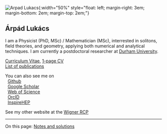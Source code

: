 ![Arpad Lukacs](./arpi.jpg){:width="50%" style="float: left; margin-right: 3em; margin-bottom: 2em; margin-top: 2em;"}
## Árpád Lukács
I am a Physicist (PhD, MSc) / Mathematician (MSc), interrested in solitons, field theories, and geometry, applying both numerical and analytical techniques.
I am currently a postdoctoral researcher at [Durham University](https://www.durham.ac.uk/staff/arpad-l-lukacs/).

[Curriculum Vitae](http://lukacsarpad.github.io/cv-and-publist/cv-allukacs.pdf), [1-page CV](http://lukacsarpad.github.io/cv-and-publist/cv1-allukacs.pdf)\
[List of publications](http://lukacsarpad.github.io/cv-and-publist/publist-allukacs.pdf)

You can also see me on\
&nbsp; [Github](https://github.com/lukacsarpad)\
&nbsp; [Google Scholar](https://scholar.google.hu/citations?user=Um8vYCcAAAAJ)\
&nbsp; [Web of Science](http://www.researcherid.com/rid/E-4205-2016)\
&nbsp; [OrcID](https://orcid.org/0000-0002-5737-1393)\
&nbsp; [InspireHEP](http://inspirehep.net/search?ln=en&p=find+au+lukacs%2Ca&of=hb&action_search=Search&sf=earliestdate&so=d)

See my other website at the [Wigner RCP](http://www.rmki.kfki.hu/~arpi/)

---

On this page: [Notes and solutions](http://lukacsarpad.github.io/notes/)

